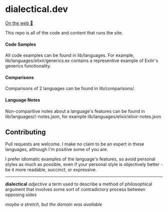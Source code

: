 # dialectical.dev

[On the web 🔗](https://dialectical.dev)

This repo is all of the code and content that runs the site.

#### Code Samples
All code examples can be found in lib/languages.
For example, lib/languages/elixir/generics.ex contains a representive example of Exilir's generics functionality.

#### Comparisons
Comparisons of 2 languages can be found in lib/comparisons/.

#### Language Notes
Non-comparitive notes about a language's features can be found in lib/languages/<language>/<language>-notes.json, for example lib/languages/elixir/elixir-notes.json

## Contributing

Pull requests are welcome. I make no claim to be an expert in these languages, although I'm positive some of you are.

I prefer idiomatic examples of the language's features, so avoid personal styles as much as possible, even if your personal style is objectively better - be it more readable, succinct, or expressive.

----

**dialectical** _adjective_ a term used to describe a method of philosophical argument that involves some sort of contradictory process between opposing sides

_maybe a stretch, but the domain was available_
